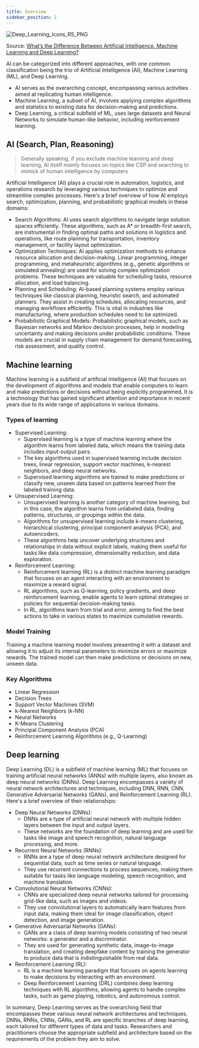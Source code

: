 ```yaml
---
title: Overview
sidebar_position: 1
---
```


![Deep_Learning_Icons_R5_PNG](/img/ai/Deep_Learning_Icons_R5_PNG.webp)

Source: [What’s the Difference Between Artificial Intelligence, Machine Learning and Deep Learning?](https://blogs.nvidia.com/blog/2016/07/29/whats-difference-artificial-intelligence-machine-learning-deep-learning-ai/)

AI can be categorized into different approaches, with one common classification being the trio of Artificial Intelligence (AI), Machine Learning (ML), and Deep Learning. 
- AI serves as the overarching concept, encompassing various activities aimed at replicating human intelligence. 
- Machine Learning, a subset of AI, involves applying complex algorithms and statistics to existing data for decision-making and predictions. 
- Deep Learning, a critical subfield of ML, uses large datasets and Neural Networks to simulate human-like behavior, including reinforcement learning.

## AI (Search, Plan, Reasoning)

> Generally speaking, if you exclude machine learning and deep learning, AI itself mainly focuses on topics like CSP and searching to mimick of human intelligence by computers

Artificial Intelligence (AI) plays a crucial role in automation, logistics, and operations research by leveraging various techniques to optimize and streamline complex processes. Here's a brief overview of how AI employs search, optimization, planning, and probabilistic graphical models in these domains:

- Search Algorithms: AI uses search algorithms to navigate large solution spaces efficiently. These algorithms, such as A* or breadth-first search, are instrumental in finding optimal paths and solutions in logistics and operations, like route planning for transportation, inventory management, or facility layout optimization.
- Optimization Techniques: AI applies optimization methods to enhance resource allocation and decision-making. Linear programming, integer programming, and metaheuristic algorithms (e.g., genetic algorithms or simulated annealing) are used for solving complex optimization problems. These techniques are valuable for scheduling tasks, resource allocation, and load balancing.
- Planning and Scheduling: AI-based planning systems employ various techniques like classical planning, heuristic search, and automated planners. They assist in creating schedules, allocating resources, and managing workflows efficiently. This is vital in industries like manufacturing, where production schedules need to be optimized.
- Probabilistic Graphical Models: Probabilistic graphical models, such as Bayesian networks and Markov decision processes, help in modeling uncertainty and making decisions under probabilistic conditions. These models are crucial in supply chain management for demand forecasting, risk assessment, and quality control.

## Machine learning

Machine learning is a subfield of artificial intelligence (AI) that focuses on the development of algorithms and models that enable computers to learn and make predictions or decisions without being explicitly programmed. It is a technology that has gained significant attention and importance in recent years due to its wide range of applications in various domains. 

### Types of learning

- Supervised Learning:
    - Supervised learning is a type of machine learning where the algorithm learns from labeled data, which means the training data includes input-output pairs.
    - The key algorithms used in supervised learning include decision trees, linear regression, support vector machines, k-nearest neighbors, and deep neural networks.
    - Supervised learning algorithms are trained to make predictions or classify new, unseen data based on patterns learned from the labeled training data.
- Unsupervised Learning:
    - Unsupervised learning is another category of machine learning, but in this case, the algorithm learns from unlabeled data, finding patterns, structures, or groupings within the data.
    - Algorithms for unsupervised learning include k-means clustering, hierarchical clustering, principal component analysis (PCA), and autoencoders.
    - These algorithms help uncover underlying structures and relationships in data without explicit labels, making them useful for tasks like data compression, dimensionality reduction, and data exploration.
- Reinforcement Learning:
    - Reinforcement learning (RL) is a distinct machine learning paradigm that focuses on an agent interacting with an environment to maximize a reward signal.
    - RL algorithms, such as Q-learning, policy gradients, and deep reinforcement learning, enable agents to learn optimal strategies or policies for sequential decision-making tasks.
    - In RL, algorithms learn from trial and error, aiming to find the best actions to take in various states to maximize cumulative rewards.

### Model Training

Training a machine learning model involves presenting it with a dataset and allowing it to adjust its internal parameters to minimize errors or maximize rewards. The trained model can then make predictions or decisions on new, unseen data.

### Key Algorithms

- Linear Regression
- Decision Trees
- Support Vector Machines (SVM)
- k-Nearest Neighbors (k-NN)
- Neural Networks
- K-Means Clustering
- Principal Component Analysis (PCA)
- Reinforcement Learning Algorithms (e.g., Q-Learning)

## Deep learning

Deep Learning (DL) is a subfield of machine learning (ML) that focuses on training artificial neural networks (ANNs) with multiple layers, also known as deep neural networks (DNNs). Deep Learning encompasses a variety of neural network architectures and techniques, including DNN, RNN, CNN, Generative Adversarial Networks (GANs), and Reinforcement Learning (RL). Here's a brief overview of their relationships:

- Deep Neural Networks (DNNs):
    - DNNs are a type of artificial neural network with multiple hidden layers between the input and output layers.
    - These networks are the foundation of deep learning and are used for tasks like image and speech recognition, natural language processing, and more.
- Recurrent Neural Networks (RNNs):
    - RNNs are a type of deep neural network architecture designed for sequential data, such as time series or natural language.
    - They use recurrent connections to process sequences, making them suitable for tasks like language modeling, speech recognition, and machine translation.
- Convolutional Neural Networks (CNNs):
    - CNNs are specialized deep neural networks tailored for processing grid-like data, such as images and videos.
    - They use convolutional layers to automatically learn features from input data, making them ideal for image classification, object detection, and image generation.
- Generative Adversarial Networks (GANs):
    - GANs are a class of deep learning models consisting of two neural networks: a generator and a discriminator.
    - They are used for generating synthetic data, image-to-image translation, and creating deepfake content by training the generator to produce data that is indistinguishable from real data.
- Reinforcement Learning (RL):
    - RL is a machine learning paradigm that focuses on agents learning to make decisions by interacting with an environment.
    - Deep Reinforcement Learning (DRL) combines deep learning techniques with RL algorithms, allowing agents to handle complex tasks, such as game playing, robotics, and autonomous control.

In summary, Deep Learning serves as the overarching field that encompasses these various neural network architectures and techniques. DNNs, RNNs, CNNs, GANs, and RL are specific branches of deep learning, each tailored for different types of data and tasks. Researchers and practitioners choose the appropriate subfield and architecture based on the requirements of the problem they aim to solve.



